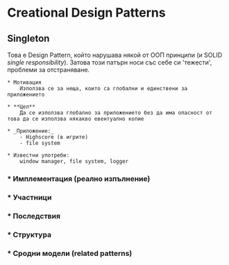 # Creational Design Patterns

## Singleton
Това е Design Pattern, който нарушава някой от ООП принципи (и SOLID _single responsibility_). Затова този патърн носи със себе си 'тежести', проблеми за отстраняване.

	* Мотивация
		Използва се за неща, които са глобални и единствени за приложението

	* **Цел**
		Да се използва глобално за приложението без да има опасност от това да се използва някакво евентуално копие

	* _Приложение:_
		- Highscore (в игрите)
		- file system

	* Известни употреби:
		window manager, file system, logger

### * Имплементация (реално изпълнение)

### * Участници

### * Последствия

### * Структура

### * Сродни модели (related patterns)
